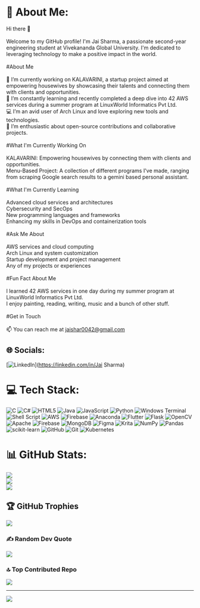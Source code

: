 # 💫 About Me:
Hi there 👋<br><br>Welcome to my GitHub profile! I'm Jai Sharma, a passionate second-year engineering student at Vivekananda Global University. I'm dedicated to leveraging technology to make a positive impact in the world.<br><br>#About Me<br><br>    🔭 I’m currently working on KALAVARINI, a startup project aimed at empowering housewives by showcasing their talents and connecting them with clients and opportunities.<br>    🌱 I’m constantly learning and recently completed a deep dive into 42 AWS services during a summer program at LinuxWorld Informatics Pvt Ltd.<br>    💻 I’m an avid user of Arch Linux and love exploring new tools and technologies.<br>    🚀 I’m enthusiastic about open-source contributions and collaborative projects.<br><br>#What I'm Currently Working On<br><br>    KALAVARINI: Empowering housewives by connecting them with clients and opportunities.<br>    Menu-Based Project: A collection of different programs I've made, ranging from scraping Google search results to a gemini based personal assistant.<br><br>#What I'm Currently Learning<br><br>    Advanced cloud services and architectures<br>    Cybersecurity and SecOps<br>    New programming languages and frameworks<br>    Enhancing my skills in DevOps and containerization tools<br><br>#Ask Me About<br><br>    AWS services and cloud computing<br>    Arch Linux and system customization<br>    Startup development and project management<br>    Any of my projects or experiences<br><br>#Fun Fact About Me<br><br>    I learned 42 AWS services in one day during my summer program at LinuxWorld Informatics Pvt Ltd.<br>    I enjoy painting, reading, writing, music and a bunch of other stuff.<br><br>#Get in Touch<br><br>    📫 You can reach me at jaishar0042@gmail.com


## 🌐 Socials:
[![LinkedIn](https://img.shields.io/badge/LinkedIn-%230077B5.svg?logo=linkedin&logoColor=white)](https://linkedin.com/in/Jai Sharma) 

# 💻 Tech Stack:
![C](https://img.shields.io/badge/c-%2300599C.svg?style=for-the-badge&logo=c&logoColor=white) ![C#](https://img.shields.io/badge/c%23-%23239120.svg?style=for-the-badge&logo=csharp&logoColor=white) ![HTML5](https://img.shields.io/badge/html5-%23E34F26.svg?style=for-the-badge&logo=html5&logoColor=white) ![Java](https://img.shields.io/badge/java-%23ED8B00.svg?style=for-the-badge&logo=openjdk&logoColor=white) ![JavaScript](https://img.shields.io/badge/javascript-%23323330.svg?style=for-the-badge&logo=javascript&logoColor=%23F7DF1E) ![Python](https://img.shields.io/badge/python-3670A0?style=for-the-badge&logo=python&logoColor=ffdd54) ![Windows Terminal](https://img.shields.io/badge/Windows%20Terminal-%234D4D4D.svg?style=for-the-badge&logo=windows-terminal&logoColor=white) ![Shell Script](https://img.shields.io/badge/shell_script-%23121011.svg?style=for-the-badge&logo=gnu-bash&logoColor=white) ![AWS](https://img.shields.io/badge/AWS-%23FF9900.svg?style=for-the-badge&logo=amazon-aws&logoColor=white) ![Firebase](https://img.shields.io/badge/firebase-%23039BE5.svg?style=for-the-badge&logo=firebase) ![Anaconda](https://img.shields.io/badge/Anaconda-%2344A833.svg?style=for-the-badge&logo=anaconda&logoColor=white) ![Flutter](https://img.shields.io/badge/Flutter-%2302569B.svg?style=for-the-badge&logo=Flutter&logoColor=white) ![Flask](https://img.shields.io/badge/flask-%23000.svg?style=for-the-badge&logo=flask&logoColor=white) ![OpenCV](https://img.shields.io/badge/opencv-%23white.svg?style=for-the-badge&logo=opencv&logoColor=white) ![Apache](https://img.shields.io/badge/apache-%23D42029.svg?style=for-the-badge&logo=apache&logoColor=white) ![Firebase](https://img.shields.io/badge/firebase-a08021?style=for-the-badge&logo=firebase&logoColor=ffcd34) ![MongoDB](https://img.shields.io/badge/MongoDB-%234ea94b.svg?style=for-the-badge&logo=mongodb&logoColor=white) ![Figma](https://img.shields.io/badge/figma-%23F24E1E.svg?style=for-the-badge&logo=figma&logoColor=white) ![Krita](https://img.shields.io/badge/Krita-203759?style=for-the-badge&logo=krita&logoColor=EEF37B) ![NumPy](https://img.shields.io/badge/numpy-%23013243.svg?style=for-the-badge&logo=numpy&logoColor=white) ![Pandas](https://img.shields.io/badge/pandas-%23150458.svg?style=for-the-badge&logo=pandas&logoColor=white) ![scikit-learn](https://img.shields.io/badge/scikit--learn-%23F7931E.svg?style=for-the-badge&logo=scikit-learn&logoColor=white) ![GitHub](https://img.shields.io/badge/github-%23121011.svg?style=for-the-badge&logo=github&logoColor=white) ![Git](https://img.shields.io/badge/git-%23F05033.svg?style=for-the-badge&logo=git&logoColor=white) ![Kubernetes](https://img.shields.io/badge/kubernetes-%23326ce5.svg?style=for-the-badge&logo=kubernetes&logoColor=white)
# 📊 GitHub Stats:
![](https://github-readme-stats.vercel.app/api?username=JaiSharma004&theme=panda&hide_border=true&include_all_commits=true&count_private=false)<br/>
![](https://github-readme-streak-stats.herokuapp.com/?user=JaiSharma004&theme=panda&hide_border=true)<br/>
![](https://github-readme-stats.vercel.app/api/top-langs/?username=JaiSharma004&theme=panda&hide_border=true&include_all_commits=true&count_private=false&layout=compact)

## 🏆 GitHub Trophies
![](https://github-profile-trophy.vercel.app/?username=JaiSharma004&theme=dracula&no-frame=true&no-bg=false&margin-w=4)

### ✍️ Random Dev Quote
![](https://quotes-github-readme.vercel.app/api?type=horizontal&theme=radical)

### 🔝 Top Contributed Repo
![](https://github-contributor-stats.vercel.app/api?username=JaiSharma004&limit=5&theme=dracula&combine_all_yearly_contributions=true)

---
[![](https://visitcount.itsvg.in/api?id=JaiSharma004&icon=10&color=13)](https://visitcount.itsvg.in)

<!-- Proudly created with GPRM ( https://gprm.itsvg.in ) -->
